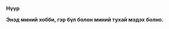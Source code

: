 
<html>
<head>
</head>
<body>
    <p>
       <strong>Нүүр</p>    
    <p>Энэд миний хобби, гэр бүл болон миний тухай мэдэх болно.</p>
</body>

</html>
